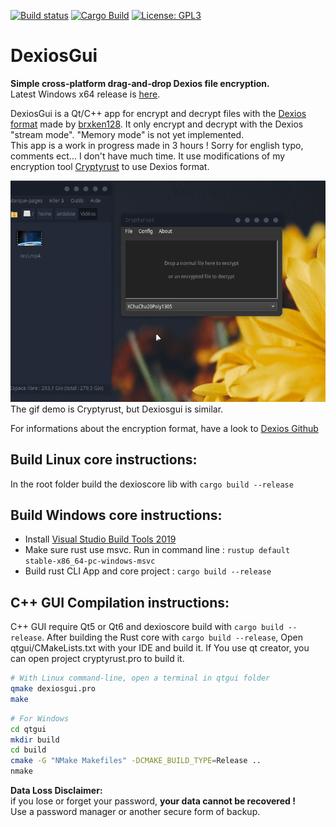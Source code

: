 [![Build status](https://ci.appveyor.com/api/projects/status/3yludsnwm5a1jnsa/branch/master?svg=true)](https://ci.appveyor.com/project/Antidote1911/dexiosgui/branch/master)
[![Cargo Build](https://github.com/Antidote1911/dexiosgui/actions/workflows/ci.yml/badge.svg?branch=master)](https://github.com/Antidote1911/dexiosgui/actions/workflows/ci.yml)
[![License: GPL3](https://img.shields.io/badge/License-GPL3-green.svg)](https://opensource.org/licenses/GPL-3.0)


# DexiosGui
**Simple cross-platform drag-and-drop Dexios file encryption.**<br/>
Latest Windows x64 release is [here](https://github.com/Antidote1911/cryptyrust/releases/latest).

DexiosGui is a Qt/C++ app for encrypt and decrypt files with the [Dexios format](https://github.com/brxken128/dexios) made by [ brxken128](https://github.com/brxken128).
It only encrypt and decrypt with the Dexios "stream mode". "Memory mode" is not yet implemented.  
This app is a work in progress made in 3 hours ! Sorry for english typo, comments ect... I don't have much time. It use modifications of my encryption tool [Cryptyrust](https://github.com/Antidote1911/cryptyrust) to use Dexios format.

![Demo](demo.gif)
The gif demo is Cryptyrust, but Dexiosgui is similar.

For informations about the encryption format, have a look to [Dexios Github](https://github.com/brxken128/dexios)

## Build Linux core instructions:
In the root folder build the dexioscore lib with `cargo build --release`

## Build Windows core instructions:

- Install [Visual Studio Build Tools 2019](https://visualstudio.microsoft.com/fr/thank-you-downloading-visual-studio/?sku=BuildTools&rel=16)  
- Make sure rust use msvc. Run in command line :
`rustup default stable-x86_64-pc-windows-msvc`
- Build rust CLI App and core project : `cargo build --release`

## C++ GUI Compilation instructions:
C++ GUI require Qt5 or Qt6 and dexioscore build with `cargo build --release`.
After building the Rust core with `cargo build --release`, Open qtgui/CMakeLists.txt with your IDE and build it. If You use qt creator, you can open project cryptyrust.pro to build it.


```bash
# With Linux command-line, open a terminal in qtgui folder
qmake dexiosgui.pro
make
```
```bash
# For Windows
cd qtgui
mkdir build
cd build
cmake -G "NMake Makefiles" -DCMAKE_BUILD_TYPE=Release ..
nmake
```
**Data Loss Disclaimer:**  
if you lose or forget your password, **your data cannot be recovered !**  
Use a password manager or another secure form of backup.<br/>
